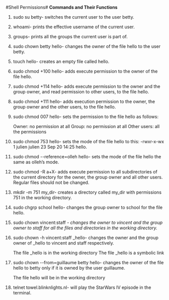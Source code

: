 #Shell Permissions#
**Commands and Their Functions**
1. sudo su betty- switches the current user to the user betty.
2. whoami- prints the effective username of the current user.
3. groups- prints all the groups the current user is part of.
4. sudo chown betty hello- changes the owner of the file hello to the user betty.
5. touch hello- creates an empty file called hello.
6. sudo chmod +100 hello- adds execute permission to the owner of the file hello.
7. sudo chmod +114 hello- adds execute permission to the owner and the group owner, and read permission to other users, to the file hello.
8. sudo chmod +111 hello- adds execution permission to the owner, the group owner and the other users, to the file hello.
9. sudo chmod 007 hello- sets the permission to the file hello as follows:

    Owner: no permission at all
    Group: no permission at all
    Other users: all the permissions
10. sudo chmod 753 hello- sets the mode of the file hello to this: -rwxr-x-wx 1 julien julien 23 Sep 20 14:25 hello.
11. sudo chmod --reference=olleh hello- sets the mode of the file hello the same as olleh’s mode.
12. sudo chmod -R a+X- adds execute permission to all subdirectories of the current directory for the owner, the group owner and all other users. Regular files should not be changed.
13. mkdir -m 751 my_dir- creates a directory called my_dir with permissions 751 in the working directory.
14. sudo chgrp school hello- changes the group owner to school for the file hello.
15. sudo chown vincent:staff *- changes the owner to vincent and the group owner to staff for all the files and directories in the working directory.*
16. sudo chown -h vincent:staff _hello- changes the owner and the group owner of _hello to vincent and staff respectively.

    The file _hello is in the working directory
    The file _hello is a symbolic link
17. sudo chown --from=guillaume betty hello- changes the owner of the file hello to betty only if it is owned by the user guillaume.

    The file hello will be in the working directory
18. telnet towel.blinknlights.nl- will play the StarWars IV episode in the terminal.
